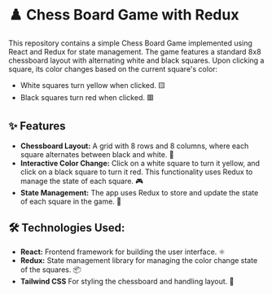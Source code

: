 # ♟️ Chess Board Game with Redux

This repository contains a simple Chess Board Game implemented using React and Redux for state management. The game features a standard 8x8 chessboard layout with alternating white and black squares. Upon clicking a square, its color changes based on the current square's color:
- White squares turn yellow when clicked. 🟨
- Black squares turn red when clicked. 🟥

## ✨ Features

-  **Chessboard Layout:** A grid with 8 rows and 8 columns, where each square alternates between black and white. 🏁
-  **Interactive Color Change:** Click on a white square to turn it yellow, and click on a black square to turn it red. This functionality uses Redux to manage the state of each square. 🎮
- **State Management:** The app uses Redux to store and update the state of each square in the game. 🔄

## 🛠️ Technologies Used:

- **React:** Frontend framework for building the user interface. ⚛️
- **Redux:** State management library for managing the color change state of the squares. 📦
- **Tailwind CSS** For styling the chessboard and handling layout. 🎨
